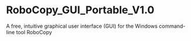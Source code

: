# RoboCopy_GUI_Portable_V1.0
A free, intuitive graphical user interface (GUI) for the Windows command-line tool RoboCopy
